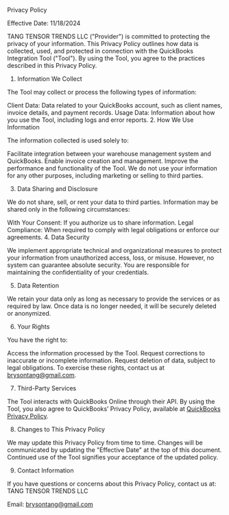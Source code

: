 Privacy Policy

Effective Date: 11/18/2024

TANG TENSOR TRENDS LLC ("Provider") is committed to protecting the privacy of your information. This Privacy Policy outlines how data is collected, used, and protected in connection with the QuickBooks Integration Tool ("Tool"). By using the Tool, you agree to the practices described in this Privacy Policy.

1. Information We Collect

The Tool may collect or process the following types of information:

Client Data: Data related to your QuickBooks account, such as client names, invoice details, and payment records.
Usage Data: Information about how you use the Tool, including logs and error reports.
2. How We Use Information

The information collected is used solely to:

Facilitate integration between your warehouse management system and QuickBooks.
Enable invoice creation and management.
Improve the performance and functionality of the Tool.
We do not use your information for any other purposes, including marketing or selling to third parties.

3. Data Sharing and Disclosure

We do not share, sell, or rent your data to third parties. Information may be shared only in the following circumstances:

With Your Consent: If you authorize us to share information.
Legal Compliance: When required to comply with legal obligations or enforce our agreements.
4. Data Security

We implement appropriate technical and organizational measures to protect your information from unauthorized access, loss, or misuse. However, no system can guarantee absolute security. You are responsible for maintaining the confidentiality of your credentials.

5. Data Retention

We retain your data only as long as necessary to provide the services or as required by law. Once data is no longer needed, it will be securely deleted or anonymized.

6. Your Rights

You have the right to:

Access the information processed by the Tool.
Request corrections to inaccurate or incomplete information.
Request deletion of data, subject to legal obligations.
To exercise these rights, contact us at brysontang@gmail.com.

7. Third-Party Services

The Tool interacts with QuickBooks Online through their API. By using the Tool, you also agree to QuickBooks’ Privacy Policy, available at [QuickBooks Privacy Policy](https://quickbooks.intuit.com/hk/privacy/).

8. Changes to This Privacy Policy

We may update this Privacy Policy from time to time. Changes will be communicated by updating the "Effective Date" at the top of this document. Continued use of the Tool signifies your acceptance of the updated policy.

9. Contact Information

If you have questions or concerns about this Privacy Policy, contact us at: TANG TENSOR TRENDS LLC

Email: brysontang@gmail.com
